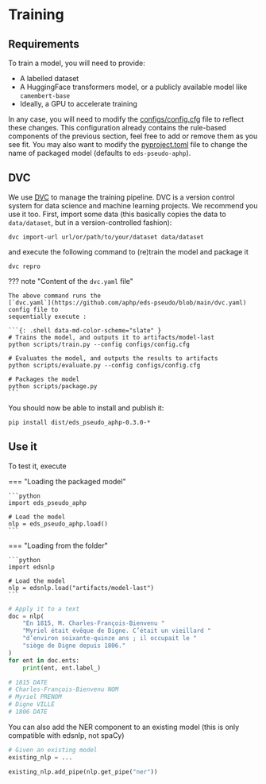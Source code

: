 # Training

## Requirements

To train a model, you will need to provide:

- A labelled dataset
- A HuggingFace transformers model, or a publicly available model like `camembert-base`
- Ideally, a GPU to accelerate training

In any case, you will need to modify the
[configs/config.cfg](https://github.com/aphp/eds-pseudo/blob/main/configs/config.cfg) file to
reflect these changes. This configuration already contains the rule-based components of
the previous section, feel free to add or remove them as you see fit. You may also want
to modify the [pyproject.toml](https://github.com/aphp/eds-pseudo/blob/main/pyproject.toml) file to change the name of packaged model
(defaults to `eds-pseudo-aphp`).

## DVC

We use [DVC](https://dvc.org/) to manage the training pipeline. DVC is a version control
system for data science and machine learning projects. We recommend you use it too.
First, import some data (this basically copies the data to `data/dataset`, but in a
version-controlled fashion):

```{: .shell data-md-color-scheme="slate" }
dvc import-url url/or/path/to/your/dataset data/dataset
```

and execute the following command to (re)train the model and package it

```{: .shell data-md-color-scheme="slate" }
dvc repro
```

??? note "Content of the `dvc.yaml` file"

    The above command runs the
    [`dvc.yaml`](https://github.com/aphp/eds-pseudo/blob/main/dvc.yaml) config file to
    sequentially execute :

    ```{: .shell data-md-color-scheme="slate" }
    # Trains the model, and outputs it to artifacts/model-last
    python scripts/train.py --config configs/config.cfg

    # Evaluates the model, and outputs the results to artifacts
    python scripts/evaluate.py --config configs/config.cfg

    # Packages the model
    python scripts/package.py
    ```

You should now be able to install and publish it:

```{: .shell data-md-color-scheme="slate" }
pip install dist/eds_pseudo_aphp-0.3.0-*
```

## Use it

To test it, execute

=== "Loading the packaged model"

    ```python
    import eds_pseudo_aphp

    # Load the model
    nlp = eds_pseudo_aphp.load()
    ```

=== "Loading from the folder"

    ```python
    import edsnlp

    # Load the model
    nlp = edsnlp.load("artifacts/model-last")
    ```

```python
# Apply it to a text
doc = nlp(
    "En 1815, M. Charles-François-Bienvenu "
    "Myriel était évêque de Digne. C’était un vieillard "
    "d’environ soixante-quinze ans ; il occupait le "
    "siège de Digne depuis 1806."
)
for ent in doc.ents:
    print(ent, ent.label_)

# 1815 DATE
# Charles-François-Bienvenu NOM
# Myriel PRENOM
# Digne VILLE
# 1806 DATE
```

You can also add the NER component to an existing model (this is only compatible with edsnlp, not spaCy)

```python
# Given an existing model
existing_nlp = ...

existing_nlp.add_pipe(nlp.get_pipe("ner"))
```
